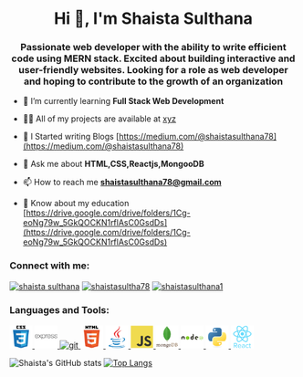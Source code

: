 <h1 align="center">Hi 👋, I'm Shaista Sulthana</h1>
<h3 align="center">Passionate web developer with the ability to write efficient code using
MERN stack. Excited about building interactive and user-friendly
websites. Looking for a role as web developer and hoping to
contribute to the growth of an organization</h3>

- 🌱 I’m currently learning **Full Stack Web Development**

- 👨‍💻 All of my projects are available at [xyz](xyz)

- 📝 I Started writing Blogs [https://medium.com/@shaistasulthana78](https://medium.com/@shaistasulthana78)

- 💬 Ask me about **HTML,CSS,Reactjs,MongooDB**

- 📫 How to reach me **shaistasulthana78@gmail.com**

- 📄 Know about my education [https://drive.google.com/drive/folders/1Cg-eoNg79w_5GkQOCKN1rflAsC0GsdDs](https://drive.google.com/drive/folders/1Cg-eoNg79w_5GkQOCKN1rflAsC0GsdDs)

<h3 align="left">Connect with me:</h3>
<p align="left">
<a href="https://linkedin.com/in/shaista sulthana" target="blank"><img align="center" src="https://raw.githubusercontent.com/rahuldkjain/github-profile-readme-generator/master/src/images/icons/Social/linked-in-alt.svg" alt="shaista sulthana" height="30" width="40" /></a>
<a href="https://medium.com/shaistasultha78" target="blank"><img align="center" src="https://raw.githubusercontent.com/rahuldkjain/github-profile-readme-generator/master/src/images/icons/Social/medium.svg" alt="shaistasultha78" height="30" width="40" /></a>
<a href="https://www.hackerrank.com/shaistasulthana1" target="blank"><img align="center" src="https://raw.githubusercontent.com/rahuldkjain/github-profile-readme-generator/master/src/images/icons/Social/hackerrank.svg" alt="shaistasulthana1" height="30" width="40" /></a>
</p>

<h3 align="left">Languages and Tools:</h3>
<p align="left"> <a href="https://www.w3schools.com/css/" target="_blank" rel="noreferrer"> <img src="https://raw.githubusercontent.com/devicons/devicon/master/icons/css3/css3-original-wordmark.svg" alt="css3" width="40" height="40"/> </a> <a href="https://expressjs.com" target="_blank" rel="noreferrer"> <img src="https://raw.githubusercontent.com/devicons/devicon/master/icons/express/express-original-wordmark.svg" alt="express" width="40" height="40"/> </a> <a href="https://git-scm.com/" target="_blank" rel="noreferrer"> <img src="https://www.vectorlogo.zone/logos/git-scm/git-scm-icon.svg" alt="git" width="40" height="40"/> </a> <a href="https://www.w3.org/html/" target="_blank" rel="noreferrer"> <img src="https://raw.githubusercontent.com/devicons/devicon/master/icons/html5/html5-original-wordmark.svg" alt="html5" width="40" height="40"/> </a> <a href="https://www.java.com" target="_blank" rel="noreferrer"> <img src="https://raw.githubusercontent.com/devicons/devicon/master/icons/java/java-original.svg" alt="java" width="40" height="40"/> </a> <a href="https://developer.mozilla.org/en-US/docs/Web/JavaScript" target="_blank" rel="noreferrer"> <img src="https://raw.githubusercontent.com/devicons/devicon/master/icons/javascript/javascript-original.svg" alt="javascript" width="40" height="40"/> </a> <a href="https://www.mongodb.com/" target="_blank" rel="noreferrer"> <img src="https://raw.githubusercontent.com/devicons/devicon/master/icons/mongodb/mongodb-original-wordmark.svg" alt="mongodb" width="40" height="40"/> </a> <a href="https://nodejs.org" target="_blank" rel="noreferrer"> <img src="https://raw.githubusercontent.com/devicons/devicon/master/icons/nodejs/nodejs-original-wordmark.svg" alt="nodejs" width="40" height="40"/> </a> <a href="https://www.python.org" target="_blank" rel="noreferrer"> <img src="https://raw.githubusercontent.com/devicons/devicon/master/icons/python/python-original.svg" alt="python" width="40" height="40"/> </a> <a href="https://reactjs.org/" target="_blank" rel="noreferrer"> <img src="https://raw.githubusercontent.com/devicons/devicon/master/icons/react/react-original-wordmark.svg" alt="react" width="40" height="40"/> </a> </p>

![Shaista's GitHub stats](https://github-readme-stats.vercel.app/api?username=shaista78&count_private=true&show_icons=true)
[![Top Langs](https://github-readme-stats.vercel.app/api/top-langs/?username=shaista78&layout=compact)](https://github.com/shaista78/github-readme-stats)



